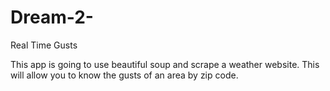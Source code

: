 # Dream-2-
Real Time Gusts

This app is going to use beautiful soup and scrape a weather website.  This will allow you to know the gusts of an area by zip code. 
